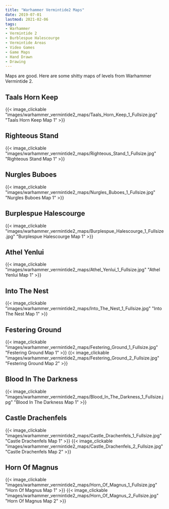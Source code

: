 ```yaml
---
title: "Warhammer Vermintide2 Maps"
date: 2019-07-01
lastmod: 2021-02-06
tags:
- Warhammer
- Vermintide 2
- Burblespue Halescourge
- Vermintide Areas
- Video Games
- Game Maps
- Hand Drawn
- Drawing
---
```

Maps are good. Here are some shitty maps of levels from Warhammer Vermintide 2.


## Taals Horn Keep

{{< image_clickable "images/warhammer_vermintide2_maps/Taals_Horn_Keep_1_Fullsize.jpg" "Taals Horn Keep Map 1" >}}

## Righteous Stand

{{< image_clickable "images/warhammer_vermintide2_maps/Righteous_Stand_1_Fullsize.jpg" "Righteous Stand Map 1" >}}

## Nurgles Buboes

{{< image_clickable "images/warhammer_vermintide2_maps/Nurgles_Buboes_1_Fullsize.jpg" "Nurgles Buboes Map 1" >}}

## Burplespue Halescourge

{{< image_clickable "images/warhammer_vermintide2_maps/Burplespue_Halescourge_1_Fullsize.jpg" "Burplespue Halescourge Map 1" >}}

## Athel Yenlui

{{< image_clickable "images/warhammer_vermintide2_maps/Athel_Yenlui_1_Fullsize.jpg" "Athel Yenlui Map 1" >}}

## Into The Nest

{{< image_clickable "images/warhammer_vermintide2_maps/Into_The_Nest_1_Fullsize.jpg" "Into The Nest Map 1" >}}

## Festering Ground

{{< image_clickable "images/warhammer_vermintide2_maps/Festering_Ground_1_Fullsize.jpg" "Festering Ground Map 1" >}}
{{< image_clickable "images/warhammer_vermintide2_maps/Festering_Ground_2_Fullsize.jpg" "Festering Ground Map 2" >}}

## Blood In The Darkness

{{< image_clickable "images/warhammer_vermintide2_maps/Blood_In_The_Darkness_1_Fullsize.jpg" "Blood In The Darkness Map 1" >}}

## Castle Drachenfels

{{< image_clickable "images/warhammer_vermintide2_maps/Castle_Drachenfels_1_Fullsize.jpg" "Castle Drachenfels Map 1" >}}
{{< image_clickable "images/warhammer_vermintide2_maps/Castle_Drachenfels_2_Fullsize.jpg" "Castle Drachenfels Map 2" >}}

## Horn Of Magnus

{{< image_clickable "images/warhammer_vermintide2_maps/Horn_Of_Magnus_1_Fullsize.jpg" "Horn Of Magnus Map 1" >}}
{{< image_clickable "images/warhammer_vermintide2_maps/Horn_Of_Magnus_2_Fullsize.jpg" "Horn Of Magnus Map 2" >}}
